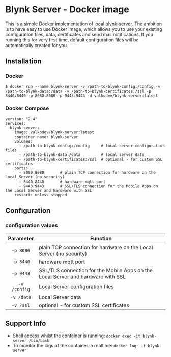 # Blynk Server - Docker image
This is a simple Docker implementation of local [blynk-server](https://github.com/blynkkk/blynk-server). The ambition is to have easy to use Docker image, which allows you to use your existing configuration files, data, certificates and send mail notifications. If you running this for very first time, default configuration files will be automatically created for you.

## Installation

### Docker

```
$ docker run --name blynk-server -v /path-to-blynk-config:/config -v /path-to-blynk-data:/data -v /path-to-blynk-certificates:/ssl -p 8440:8440 -p 8080:8080 -p 9443:9443 -d valkodev/blynk-server:latest
```
### Docker Compose

```
version: "2.4"
services:
  blynk-server:
    image: valkodev/blynk-server:latest
    container_name: blynk-server
    volumes:
      - /path-to-blynk-config:/config     # local server configuration files
      - /path-to-blynk-data:/data         # local server data
      - /path-to-blynk-certificates:/ssl  # optional - for custom SSL certificates
    ports:
      - 8080:8080       # plain TCP connection for hardware on the Local Server (no security)
      - 8440:8440       # hardware mqtt port
      - 9443:9443       # SSL/TLS connection for the Mobile Apps on the Local Server and hardware with SSL  
    restart: unless-stopped
 ``` 
## Configuration
### configuration values

| Parameter | Function |
| :----: | --- |
| `-p 8080` | plain TCP connection for hardware on the Local Server (no security) |
| `-p 8440` | hardware mqtt port |
| `-p 9443` | SSL/TLS connection for the Mobile Apps on the Local Server and hardware with SSL  |
| `-v /config` | Local Server configuration files |
| `-v /data` | Local Server data |
| `-v /ssl` | optional - for custom SSL certificates |

## Support Info

* Shell access whilst the container is running: `docker exec -it blynk-server /bin/bash`
* To monitor the logs of the container in realtime: `docker logs -f blynk-server`

